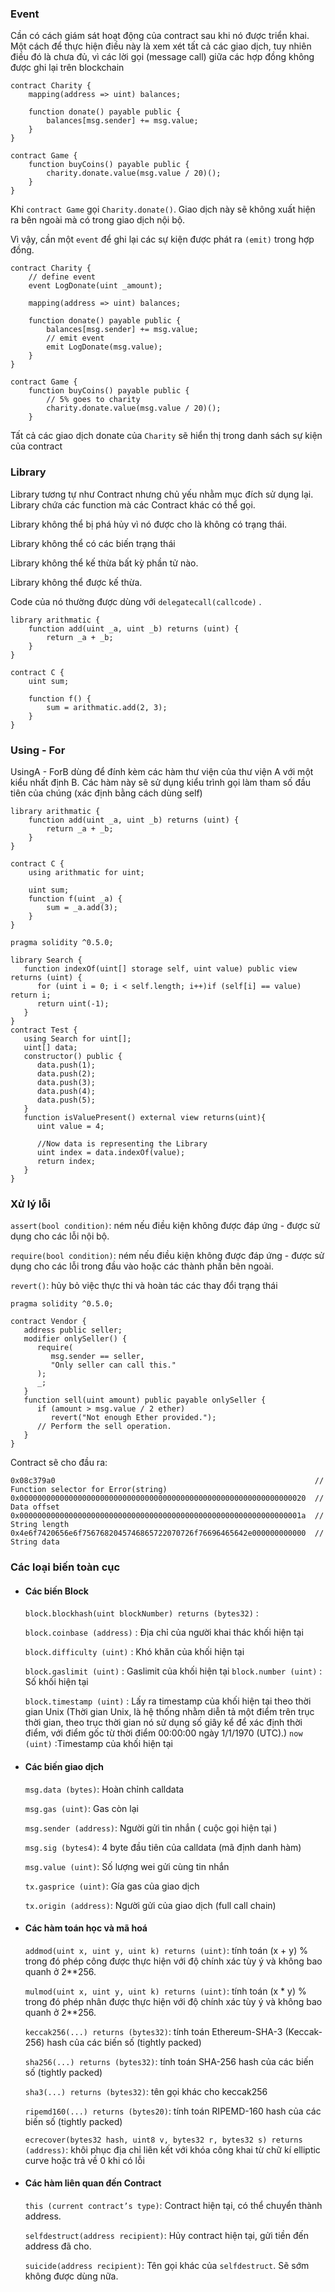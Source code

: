 ### Event

Cần có cách giám sát hoạt động của contract sau khi nó được triển khai. Một cách để thực hiện điều này là xem xét tất cả các giao dịch, tuy nhiên điều đó là chưa đủ, vì các lời gọi (message call) giữa các hợp đồng không được ghi lại trên blockchain

```solidity
contract Charity {
    mapping(address => uint) balances;

    function donate() payable public {
        balances[msg.sender] += msg.value;
    }
}

contract Game {
    function buyCoins() payable public {
        charity.donate.value(msg.value / 20)();
    }
}
```

Khi `contract Game` gọi `Charity.donate()`. Giao dịch này sẽ không xuất hiện ra bên ngoài mà có trong giao dịch nội bộ. 

Vì vậy, cần một `event` để ghi lại các sự kiện được phát ra `(emit)` trong hợp đồng. 

```solidity
contract Charity {
    // define event
    event LogDonate(uint _amount);

    mapping(address => uint) balances;

    function donate() payable public {
        balances[msg.sender] += msg.value;
        // emit event
        emit LogDonate(msg.value);
    }
}

contract Game {
    function buyCoins() payable public {
        // 5% goes to charity
        charity.donate.value(msg.value / 20)();
    }
```

Tất cả các giao dịch donate của `Charity` sẽ hiển thị trong danh sách sự kiện của contract

### Library

Library tương tự như Contract nhưng chủ yếu nhằm mục đích sử dụng lại. Library chứa các function mà các Contract khác có thể gọi.

Library  không thể bị phá hủy vì nó được cho là không có trạng thái.

Library không thể có các biến trạng thái

Library không thể kế thừa bất kỳ phần tử nào.

Library không thể được kế thừa.

Code của nó thường được dùng với `delegatecall(callcode)` .

```solidity
library arithmatic {
    function add(uint _a, uint _b) returns (uint) {
        return _a + _b;
    }
}

contract C {
    uint sum;

    function f() {
        sum = arithmatic.add(2, 3);
    }
}
```

### Using - For

UsingA - ForB dùng để đính kèm các hàm thư viện của thư viện A với một kiểu nhất định B. Các hàm này sẽ sử dụng kiểu trình gọi làm tham số đầu tiên của chúng (xác định bằng cách dùng self)

```solidity
library arithmatic {
    function add(uint _a, uint _b) returns (uint) {
        return _a + _b;
    }
}

contract C {
    using arithmatic for uint;
    
    uint sum;
    function f(uint _a) {
        sum = _a.add(3);
    }
}
```

```solidity
pragma solidity ^0.5.0;

library Search {
   function indexOf(uint[] storage self, uint value) public view returns (uint) {
      for (uint i = 0; i < self.length; i++)if (self[i] == value) return i;
      return uint(-1);
   }
}
contract Test {
   using Search for uint[];
   uint[] data;
   constructor() public {
      data.push(1);
      data.push(2);
      data.push(3);
      data.push(4);
      data.push(5);
   }
   function isValuePresent() external view returns(uint){
      uint value = 4;      
      
      //Now data is representing the Library
      uint index = data.indexOf(value);
      return index;
   }
}
```

### Xử lý lỗi

`assert(bool condition)`: ném nếu điều kiện không được đáp ứng - được sử dụng cho các lỗi nội bộ. 

`require(bool condition)`: ném nếu điều kiện không được đáp ứng - được sử dụng cho các lỗi trong đầu vào hoặc các thành phần bên ngoài. 

`revert()`: hủy bỏ việc thực thi và hoàn tác các thay đổi trạng thái

```solidity
pragma solidity ^0.5.0;

contract Vendor {
   address public seller;
   modifier onlySeller() {
      require(
         msg.sender == seller,
         "Only seller can call this."
      );
      _;
   }
   function sell(uint amount) public payable onlySeller { 
      if (amount > msg.value / 2 ether)
         revert("Not enough Ether provided.");
      // Perform the sell operation.
   }
}
```

Contract sẽ cho đầu ra:

```solidity
0x08c379a0															// Function selector for Error(string)
0x0000000000000000000000000000000000000000000000000000000000000020	// Data offset
0x000000000000000000000000000000000000000000000000000000000000001a	// String length
0x4e6f7420656e6f7567682045746865722070726f76696465642e000000000000	// String data
```

### Các loại biến toàn cục

- #### Các biến Block

  `block.blockhash(uint blockNumber) returns (bytes32)` :

  `block.coinbase (address)` : Địa chỉ của người khai thác khối hiện tại

  `block.difficulty (uint)` : Khó khăn của khối hiện tại

  `block.gaslimit (uint)` : Gaslimit của khối hiện tại
  `block.number (uint)` : Số khối hiện tại

  `block.timestamp (uint)` : Lấy ra timestamp của khối hiện tại theo thời gian Unix (Thời gian Unix, là hệ thống nhằm diễn tả một điểm trên trục thời gian, theo trục thời gian nó sử dụng số giây kể để xác định thời điểm, với điểm gốc từ thời điểm 00:00:00 ngày 1/1/1970 (UTC).)
  `now (uint)` :Timestamp của khối hiện tại 

- #### Các biến giao dịch

  `msg.data (bytes)`: Hoàn chỉnh calldata

  `msg.gas (uint)`: Gas còn lại

  `msg.sender (address)`: Người gửi tin nhắn ( cuộc gọi hiện tại )

  `msg.sig (bytes4)`: 4 byte đầu tiên của calldata (mã định danh hàm)

  `msg.value (uint)`: Số lượng wei gửi cùng tin nhắn

  `tx.gasprice (uint)`: Gía gas của giao dịch

  `tx.origin (address)`: Người gửi của giao dịch (full call chain)

- #### Các hàm toán học và mã hoá

  `addmod(uint x, uint y, uint k) returns (uint)`: tính toán (x + y) % trong đó phép công được thực hiện với độ chính xác tùy ý và không bao quanh ở  2**256.

  `mulmod(uint x, uint y, uint k) returns (uint)`: tính toán (x * y) % trong đó phép nhân được thực hiện với độ chính xác tùy ý và không bao quanh ở  2**256.

  `keccak256(...) returns (bytes32)`: tính toán Ethereum-SHA-3 (Keccak-256) hash của các biến số (tightly packed)

  `sha256(...) returns (bytes32)`: tính toán SHA-256 hash của các biến số (tightly packed)

  `sha3(...) returns (bytes32)`: tên gọi khác cho keccak256

  `ripemd160(...) returns (bytes20)`: tính toán RIPEMD-160 hash của các biến số (tightly packed)

  `ecrecover(bytes32 hash, uint8 v, bytes32 r, bytes32 s) returns (address)`: khôi phục địa chỉ liên kết với khóa công khai từ chữ kí elliptic curve hoặc trả về 0 khi có lỗi

- #### Các hàm liên quan đến Contract

  `this (current contract’s type)`: Contract hiện tại, có thể chuyển thành address.

  `selfdestruct(address recipient)`: Hủy contract hiện tại, gửi tiền đến address đã cho.

  `suicide(address recipient)`: Tên gọi khác của `selfdestruct`. Sẽ sớm không được dùng nữa.